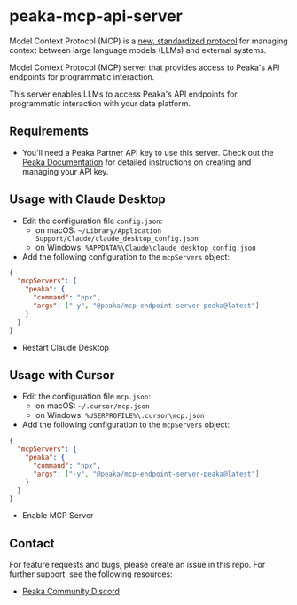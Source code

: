 # peaka-mcp-api-server

Model Context Protocol (MCP) is a [new, standardized protocol](https://modelcontextprotocol.io/introduction) for managing context between large language models (LLMs) and external systems.

Model Context Protocol (MCP) server that provides access to Peaka's API endpoints for programmatic interaction.

This server enables LLMs to access Peaka's API endpoints for programmatic interaction with your data platform.

## Requirements

- You'll need a Peaka Partner API key to use this server. Check out the [Peaka Documentation](https://docs.peaka.com/how-to-guides/how-to-manage-partner-api-key#how-to-manage-your-partner-api) for detailed instructions on creating and managing your API key.

## Usage with Claude Desktop

- Edit the configuration file `config.json`:
  - on macOS: `~/Library/Application Support/Claude/claude_desktop_config.json`
  - on Windows: `%APPDATA%\Claude\claude_desktop_config.json`
- Add the following configuration to the `mcpServers` object:

```json
{
  "mcpServers": {
    "peaka": {
      "command": "npx",
      "args": ["-y", "@peaka/mcp-endpoint-server-peaka@latest"]
    }
  }
}
```

- Restart Claude Desktop

## Usage with Cursor

- Edit the configuration file `mcp.json`:
  - on macOS: `~/.cursor/mcp.json`
  - on Windows: `%USERPROFILE%\.cursor\mcp.json`
- Add the following configuration to the `mcpServers` object:

```json
{
  "mcpServers": {
    "peaka": {
      "command": "npx",
      "args": ["-y", "@peaka/mcp-endpoint-server-peaka@latest"]
    }
  }
}
```

- Enable MCP Server

## Contact

For feature requests and bugs, please create an issue in this repo. For further support, see the following resources:

- [Peaka Community Discord](https://discord.com/invite/peaka)
